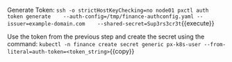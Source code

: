 Generate Token:
`ssh -o strictHostKeyChecking=no node01 pxctl auth token generate    --auth-config=/tmp/finance-authconfig.yaml --issuer=example-domain.com    --shared-secret=Sup3rs3cr3t`{{execute}}



Use the token from the previous step and create the secret using the command:
`kubectl -n finance create secret generic px-k8s-user --from-literal=auth-token=<token_string>`{{copy}}

